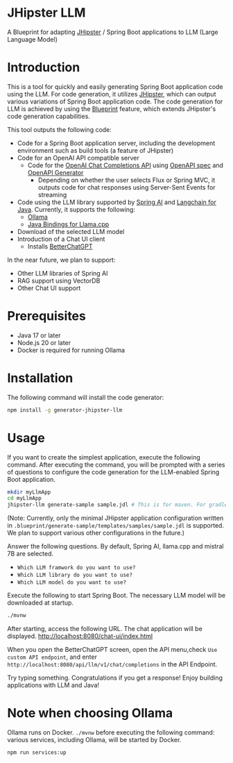 # JHipster LLM

A Blueprint for adapting [JHipster](https://www.jhipster.tech/) / Spring Boot applications to LLM (Large Language Model)

# Introduction

This is a tool for quickly and easily generating Spring Boot application code using the LLM. For code generation, it utilizes [JHipster](https://www.jhipster.tech/), which can output various variations of Spring Boot application code. The code generation for LLM is achieved by using the [Blueprint](https://www.jhipster.tech/modules/extending-and-customizing/) feature, which extends JHipster's code generation capabilities.

This tool outputs the following code:

- Code for a Spring Boot application server, including the development environment such as build tools (a feature of JHipster)
- Code for an OpenAI API compatible server
  - Code for the [OpenAI Chat Completions API](https://platform.openai.com/docs/api-reference/chat) using [OpenAPI spec](https://github.com/openai/openai-openapi) and [OpenAPI Generator](https://github.com/OpenAPITools/openapi-generator)
    - Depending on whether the user selects Flux or Spring MVC, it outputs code for chat responses using Server-Sent Events for streaming
- Code using the LLM library supported by [Spring AI](https://docs.spring.io/spring-ai/reference/) and [Langchain for Java](https://github.com/langchain4j/langchain4j). Currently, it supports the following:
  - [Ollama](https://ollama.com/)
  - [Java Bindings for Llama.cpp](https://github.com/kherud/java-llama.cpp)
- Download of the selected LLM model
- Introduction of a Chat UI client
  - Installs [BetterChatGPT](https://github.com/ztjhz/BetterChatGPT)

In the near future, we plan to support:

- Other LLM libraries of Spring AI
- RAG support using VectorDB
- Other Chat UI support

# Prerequisites

- Java 17 or later
- Node.js 20 or later
- Docker is required for running Ollama

# Installation

The following command will install the code generator:

```bash
npm install -g generator-jhipster-llm
```

# Usage

If you want to create the simplest application, execute the following command. After executing the command, you will be prompted with a series of questions to configure the code generation for the LLM-enabled Spring Boot application.

```bash
mkdir myLlmApp
cd myLlmApp
jhipster-llm generate-sample sample.jdl # This is for maven. For gradle, please use 'sample_gradle.jdl' instead.
```

(Note: Currently, only the minimal JHipster application configuration written in `.blueprint/generate-sample/templates/samples/sample.jdl` is supported. We plan to support various other configurations in the future.)

Answer the following questions. By default, Spring AI, llama.cpp and mistral 7B are selected.

- `Which LLM framwork do you want to use?`
- `Which LLM library do you want to use?`
- `Which LLM model do you want to use?`

Execute the following to start Spring Boot. The necessary LLM model will be downloaded at startup.

```bash
./mvnw
```

After starting, access the following URL. The chat application will be displayed.
[http://localhost:8080/chat-ui/index.html](http://localhost:8080/chat-ui/index.html)

When you open the BetterChatGPT screen, open the API menu,check `Use custom API endpoint`, and enter `http://localhost:8080/api/llm/v1/chat/completions` in the API Endpoint.

Try typing something. Congratulations if you get a response! Enjoy building applications with LLM and Java!

# Note when choosing Ollama

Ollama runs on Docker.
`./mvnw` before executing the following command: various services, including Ollama, will be started by Docker.

```bash
npm run services:up
```
